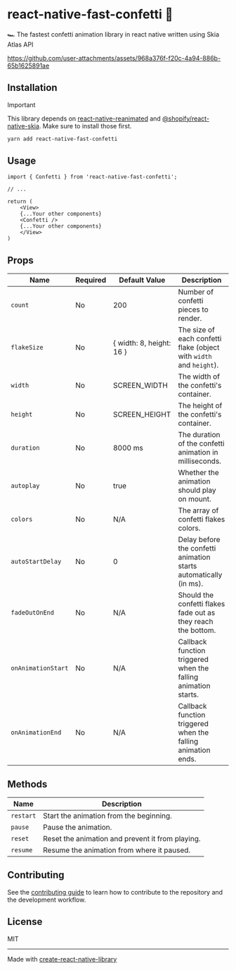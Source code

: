 # react-native-fast-confetti 🎊

🏎️ The fastest confetti animation library in react native written using Skia Atlas API

https://github.com/user-attachments/assets/968a376f-f20c-4a94-886b-65b1625891ae

## Installation

> [!IMPORTANT]
> This library depends on [react-native-reanimated](https://github.com/software-mansion/react-native-reanimated) and [@shopify/react-native-skia](https://github.com/Shopify/react-native-skia). Make sure to install those first.


```sh
yarn add react-native-fast-confetti
```

## Usage


```tsx
import { Confetti } from 'react-native-fast-confetti';

// ...

return (
    <View>
    {...Your other components}
    <Confetti />
    {...Your other components}
    </View>
)
```

## Props

| Name               | Required | Default Value   | Description                                                        |
|--------------------|----------|-----------------|--------------------------------------------------------------------|
| `count`            | No       | 200             | Number of confetti pieces to render.                               |
| `flakeSize`        | No       | { width: 8, height: 16 }            | The size of each confetti flake (object with `width` and `height`).|
| `width`            | No       | SCREEN_WIDTH    | The width of the confetti's container.                             |
| `height`           | No       | SCREEN_HEIGHT   | The height of the confetti's container.                            |
| `duration`         | No       | 8000 ms         | The duration of the confetti animation in milliseconds.            |
| `autoplay`         | No       | true            | Whether the animation should play on mount.                        |
| `colors`           | No       | N/A             | The array of confetti flakes colors.                               |
| `autoStartDelay`   | No       | 0               | Delay before the confetti animation starts automatically (in ms).  |
| `fadeOutOnEnd`     | No       | N/A             | Should the confetti flakes fade out as they reach the bottom.      |
| `onAnimationStart` | No       | N/A             | Callback function triggered when the falling animation starts.      |
| `onAnimationEnd`   | No       | N/A             | Callback function triggered when the falling animation ends.        |

## Methods

| Name      | Description                                          |
|-----------|------------------------------------------------------|
| `restart` | Start the animation from the beginning.              |
| `pause`   | Pause the animation.                                 |
| `reset`   | Reset the animation and prevent it from playing.     |
| `resume`  | Resume the animation from where it paused.           |


## Contributing

See the [contributing guide](CONTRIBUTING.md) to learn how to contribute to the repository and the development workflow.

## License

MIT

---

Made with [create-react-native-library](https://github.com/callstack/react-native-builder-bob)
